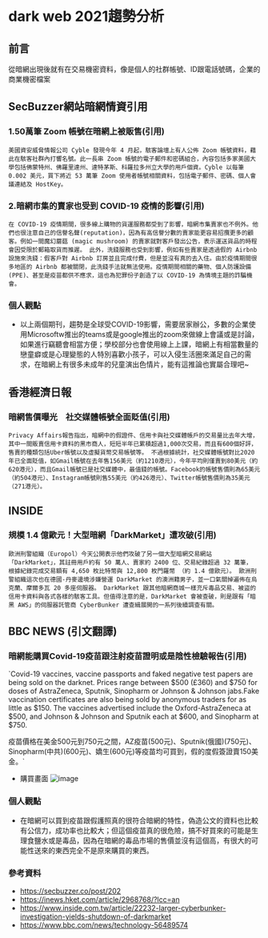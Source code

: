 # dark web 2021趨勢分析
## 前言
  從暗網出現後就有在交易機密資料，像是個人的社群帳號、ID跟電話號碼，企業的商業機密檔案
## SecBuzzer網站暗網情資引用
### 1.50萬筆 Zoom 帳號在暗網上被販售(引用)
  `美國資安威脅情報公司 Cyble 發現今年 4 月起，駭客論壇上有人公佈 Zoom 帳號資料，藉此在駭客社群內打響名號。此一長串 Zoom 帳號的電子郵件和密碼組合，內容包括多家美國大學包括佛蒙特州、佛羅里達州、達特茅斯、科羅拉多州立大學的用戶個資。Cyble 以每筆 0.002 美元，買下將近 53 萬筆 Zoom 使用者帳號相關資料，包括電子郵件、密碼、個人會議連結及 HostKey。`
### 2.暗網市集的賣家也受到 COVID-19 疫情的影響(引用)
  `在 COVID-19 疫情期間，很多線上購物的貨運服務都受到了影響，暗網市集賣家也不例外。他們也很注意自己的信譽名聲(reputation)，因為有高信譽分數的賣家能更容易招攬更多的顧客。例如一間魔幻蘑菇 (magic mushroom) 的賣家就對客戶發出公告，表示運送貨品的時程會因受限於郵箱取貨而推遲。
此外，洗錢服務也受到影響，例如有些賣家是透過假的 Airbnb 設施來洗錢：假客戶對 Airbnb 訂房並且完成付費，但是並沒有真的去入住。由於疫情期間很多地區的 Airbnb 都被關閉，此洗錢手法就無法使用。疫情期間相關的藥物、個人防護設備 (PPE)、甚至是疫苗都供不應求，這也為犯罪份子創造了以 COVID-19 為情境主題的詐騙機會。`
### 個人觀點
*  以上兩個期刊，趨勢是全球受COVID-19影響，需要居家辦公，多數的企業使用Microsoftw推出的teams或是google推出的zoom來做線上會議或是討論，如果進行竊聽會相當方便；學校部分也會使用線上上課，暗網上有相當數量的戀童癖或是心理變態的人特別喜歡小孩子，可以入侵生活圈來滿足自己的需求，在暗網上有很多未成年的兒童演出色情片，能有這推論也實屬合理吧~
## 香港經濟日報
### 暗網售價曝光　社交媒體帳號全面貶值(引用)
  `Privacy Affairs報告指出，暗網中的假證件、信用卡與社交媒體帳戶的交易量比去年大增，其中一間販賣信用卡資料的黑市商人，短短半年已累積超過1,000次交易，而且有600個好評，售賣的種類包括Uber帳號以及虛擬貨幣交易帳號等。
  不過根據統計，社交媒體帳號對比2020年已全面貶值，如Gmail帳號在去年售156美元（約1210港元），今年平均則僅賣到80美元（約620港元），而且Gmail帳號已是社交媒體中，最值錢的帳號。Facebook的帳號售價則為65美元（約504港元）、Instagram帳號則售55美元（約426港元）、Twitter帳號售價則為35美元（271港元）。`
## INSIDE
### 規模 1.4 億歐元！大型暗網「DarkMarket」遭攻破(引用)
  `歐洲刑警組織（Europol）今天公開表示他們攻破了另一個大型暗網交易網站「DarkMarket」，其註冊用戶約有 50 萬人、賣家約 2400 位、交易紀錄超過 32 萬筆， 根據紀錄完成交易額有 4,650 枚比特幣與 12,800 枚門羅幣 （約 1.4 億歐元）。
歐洲刑警組織這次也在德國-丹麥邊境涉嫌營運 DarkMarket 的澳洲籍男子，並一口氣關掉遍佈在烏克蘭、摩爾多瓦 20 多座伺服器。
  DarkMarket 跟其他暗網商城一樣充斥毒品交易、被盜的信用卡資料與各式各樣的駭客工具。但值得注意的是，DarkMarket 會被查破，則是跟有「暗黑 AWS」的伺服器託管商 Cyber​​Bunker 遭查緝展開的一系列後續調查有關。`
## BBC NEWS (引文翻譯)
### 暗網能購買Covid-19疫苗跟注射疫苗證明或是陰性檢驗報告(引用)
  `Covid-19 vaccines, vaccine passports and faked negative test papers are being sold on the darknet.
  Prices range between $500 (£360) and $750 for doses of AstraZeneca, Sputnik, Sinopharm or Johnson & Johnson jabs.Fake vaccination certificates are also being sold by anonymous traders for as little as $150.
  The vaccines advertised include the Oxford-AstraZeneca at $500, and Johnson & Johnson and Sputnik each at $600, and Sinopharm at $750.
  
  疫苗價格在美金500元到750元之間，AZ疫苗(500元)、Sputnik(俄國)(750元)、Sinopharm(中共)(600元)、嬌生(600元)等疫苗均可買到，假的度假簽證賣150美金。`
  * 購買畫面
  ![image](https://user-images.githubusercontent.com/34079799/122907126-67c4e480-d385-11eb-892a-c2a561ca76df.png)
### 個人觀點
* 在暗網可以買到疫苗跟假護照真的很符合暗網的特性，偽造公文的資料也比較有公信力，成功率也比較大；但這個疫苗真的很危險，搞不好買來的可能是生理食鹽水或是毒品，因為在暗網的毒品市場的售價並沒有這個高，有很大的可能性送來的東西完全不是原來購買的東西。
### 參考資料
  * https://secbuzzer.co/post/202
  * https://inews.hket.com/article/2968768/?lcc=an
  * https://www.inside.com.tw/article/22232-larger-cyberbunker-investigation-yields-shutdown-of-darkmarket
  * https://www.bbc.com/news/technology-56489574
